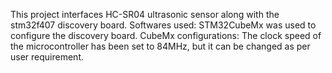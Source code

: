 This project interfaces HC-SR04 ultrasonic sensor along with the stm32f407 discovery board. 
Softwares used:
STM32CubeMx was used to configure the discovery board.
CubeMx configurations:
The clock speed of the microcontroller has been set to 84MHz, but it can be changed as per user requirement.
